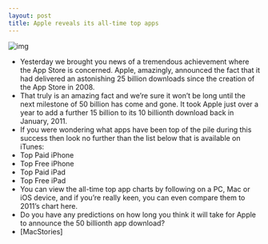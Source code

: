 ```yaml
---
layout: post
title: Apple reveals its all-time top apps
---
```

![img](http://media.idownloadblog.com/wp-content/uploads/2012/03/25-billion-apps.jpg)
* Yesterday we brought you news of a tremendous achievement where the App Store is concerned. Apple, amazingly, announced the fact that it had delivered an astonishing 25 billion downloads since the creation of the App Store in 2008.
* That truly is an amazing fact and we’re sure it won’t be long until the next milestone of 50 billion has come and gone. It took Apple just over a year to add a further 15 billion to its 10 billionth download back in January, 2011.
* If you were wondering what apps have been top of the pile during this success then look no further than the list below that is available on iTunes:
* Top Paid iPhone
* Top Free iPhone
* Top Paid iPad
* Top Free iPad
* You can view the all-time top app charts by following on a PC, Mac or iOS device, and if you’re really keen, you can even compare them to 2011’s chart here.
* Do you have any predictions on how long you think it will take for Apple to announce the 50 billionth app download?
* [MacStories]

